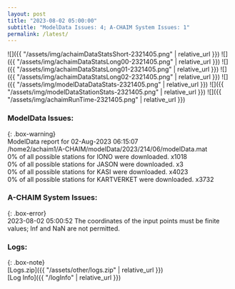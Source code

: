```yaml
---
layout: post
title: "2023-08-02 05:00:00"
subtitle: "ModelData Issues: 4; A-CHAIM System Issues: 1"
permalink: /latest/
---
```


![]({{ "/assets/img/achaimDataStatsShort-2321405.png" | relative_url }})
![]({{ "/assets/img/achaimDataStatsLong00-2321405.png" | relative_url }})
![]({{ "/assets/img/achaimDataStatsLong01-2321405.png" | relative_url }})
![]({{ "/assets/img/achaimDataStatsLong02-2321405.png" | relative_url }})
![]({{ "/assets/img/modelDataDataStats-2321405.png" | relative_url }})
![]({{ "/assets/img/modelDataStationStats-2321405.png" | relative_url }})
![]({{ "/assets/img/achaimRunTime-2321405.png" | relative_url }})


### ModelData Issues:  
  
{: .box-warning}  
 ModelData report for 02-Aug-2023 06:15:07   
 /home2/achaim1/A-CHAIM/modelData/2023/214/06/modelData.mat   
 0% of all possible stations for IONO were downloaded. x1018   
 0% of all possible stations for JASON were downloaded. x3   
 0% of all possible stations for KASI were downloaded. x4023   
 0% of all possible stations for KARTVERKET were downloaded. x3732   
  
### A-CHAIM System Issues:  
  
{: .box-error}  
2023-08-02 05:00:52 The coordinates of the input points must be finite values; Inf and NaN are not permitted.  

### Logs:  
  
{: .box-note}  
[Logs.zip]({{ "/assets/other/logs.zip" | relative_url }})  
[Log Info]({{ "/logInfo" | relative_url }})  
